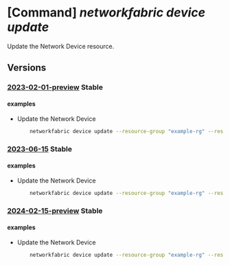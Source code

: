 # [Command] _networkfabric device update_

Update the Network Device resource.

## Versions

### [2023-02-01-preview](/Resources/mgmt-plane/L3N1YnNjcmlwdGlvbnMve30vcmVzb3VyY2Vncm91cHMve30vcHJvdmlkZXJzL21pY3Jvc29mdC5tYW5hZ2VkbmV0d29ya2ZhYnJpYy9uZXR3b3JrZGV2aWNlcy97fQ==/2023-02-01-preview.xml) **Stable**

<!-- mgmt-plane /subscriptions/{}/resourcegroups/{}/providers/microsoft.managednetworkfabric/networkdevices/{} 2023-02-01-preview -->

#### examples

- Update the Network Device
    ```bash
        networkfabric device update --resource-group "example-rg" --resource-name "example-device" --host-name "AustinNF-AR-CE1" --serial-number "Arista;DCS-7280DR3-24;12.05;JPE21115446"
    ```

### [2023-06-15](/Resources/mgmt-plane/L3N1YnNjcmlwdGlvbnMve30vcmVzb3VyY2Vncm91cHMve30vcHJvdmlkZXJzL21pY3Jvc29mdC5tYW5hZ2VkbmV0d29ya2ZhYnJpYy9uZXR3b3JrZGV2aWNlcy97fQ==/2023-06-15.xml) **Stable**

<!-- mgmt-plane /subscriptions/{}/resourcegroups/{}/providers/microsoft.managednetworkfabric/networkdevices/{} 2023-06-15 -->

#### examples

- Update the Network Device
    ```bash
        networkfabric device update --resource-group "example-rg" --resource-name "example-device" --host-name "AustinNF-AR-CE1" --serial-number "Arista;DCS-7280DR3-24;12.05;JPE21115446"
    ```

### [2024-02-15-preview](/Resources/mgmt-plane/L3N1YnNjcmlwdGlvbnMve30vcmVzb3VyY2Vncm91cHMve30vcHJvdmlkZXJzL21pY3Jvc29mdC5tYW5hZ2VkbmV0d29ya2ZhYnJpYy9uZXR3b3JrZGV2aWNlcy97fQ==/2024-02-15-preview.xml) **Stable**

<!-- mgmt-plane /subscriptions/{}/resourcegroups/{}/providers/microsoft.managednetworkfabric/networkdevices/{} 2024-02-15-preview -->

#### examples

- Update the Network Device
    ```bash
        networkfabric device update --resource-group "example-rg" --resource-name "example-device" --host-name "AustinNF-AR-CE1" --serial-number "Arista;DCS-7280DR3-24;12.05;JPE21115446"
    ```
